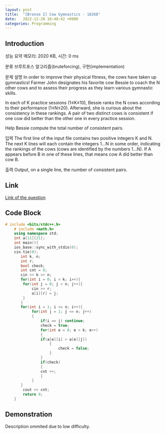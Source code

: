 ```yaml
---
layout: post
title:  "[Bronze I] Cow Gymnastics - 18268"
date:   2022-12-28 10:40:42 +0900
categories: Programming
---
```


## Introduction

성능 요약
메모리: 2020 KB, 시간: 0 ms

분류
브루트포스 알고리즘(bruteforcing), 구현(implementation)

문제 설명
In order to improve their physical fitness, the cows have taken up gymnastics! Farmer John designates his favorite cow Bessie to coach the N other cows and to assess their progress as they learn various gymnastic skills.

In each of K practice sessions (1≤K≤10), Bessie ranks the N cows according to their performance (1≤N≤20). Afterward, she is curious about the consistency in these rankings. A pair of two distinct cows is consistent if one cow did better than the other one in every practice session.

Help Bessie compute the total number of consistent pairs.

입력
The first line of the input file contains two positive integers K and N. The next K lines will each contain the integers 1…N in some order, indicating the rankings of the cows (cows are identified by the numbers 1…N). If A appears before B in one of these lines, that means cow A did better than cow B.

출력
Output, on a single line, the number of consistent pairs.

## Link

[Link of the question](https://www.acmicpc.net/problem/18268)

## Code Block

```c++
# include <bits/stdc++.h>
    # include <math.h>
    using namespace std;
    int a[11][21];
    int main(){
    ios_base::sync_with_stdio(0);
    cin.tie(0);
       int k, n;
       int r;
       bool check;
       int cnt = 0;
       cin >> k >> n;
       for(int i = 0; i < k; i++){
        for(int j = 0; j < n; j++){
            cin >> r;
            a[i][r] = j;
        }
       }
       for(int i = 1; i <= n; i++){
            for(int j = 1; j <= n; j++)
            {
                if(i == j) continue;
                check = true;
                for(int e = 0; e < k; e++)
                {
                if(a[e][i] > a[e][j])
                    {
                        check = false;
                    }
                }
                if(check)
                {
                cnt ++;
                }
            }
       }
        cout << cnt;
        return 0;
    }
```

## Demonstration

Description ommited due to low difficulty.
